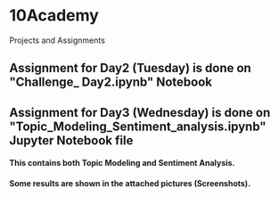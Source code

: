 # 10Academy
Projects and Assignments

## Assignment for Day2 (Tuesday) is done on "Challenge_ Day2.ipynb" Notebook


## Assignment for Day3 (Wednesday) is done on "Topic_Modeling_Sentiment_analysis.ipynb" Jupyter Notebook file

#### This contains both Topic Modeling and Sentiment Analysis.

#### Some results are shown in the attached pictures (Screenshots).
